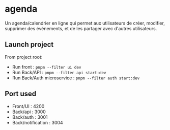 # agenda

Un agenda/calendrier en ligne qui permet aux utilisateurs de créer, modifier, supprimer des événements, et de les partager avec d'autres utilisateurs.

## Launch project

From project root:

- Run front : `pnpm --filter ui dev`
- Run Back/API : `pnpm --filter api start:dev`
- Run Back/Auth microservice : `pnpm --filter auth start:dev`

## Port used

- Front/UI : 4200
- Back/api : 3000
- Back/auth : 3001
- Back/notification : 3004
